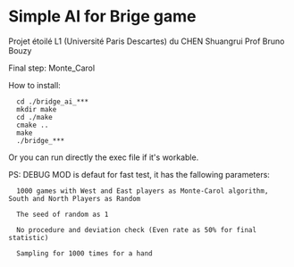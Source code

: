 # Simple AI for Brige game
Projet étoilé L1 (Université Paris Descartes) du CHEN Shuangrui
Prof Bruno Bouzy

Final step: Monte_Carol

How to install:

      cd ./bridge_ai_***
      mkdir make
      cd ./make
      cmake ..
      make
      ./bridge_***

Or you can run directly the exec file if it's workable.


PS: DEBUG MOD is defaut for fast test, it has the fallowing parameters:

      1000 games with West and East players as Monte-Carol algorithm, South and North Players as Random
      
      The seed of random as 1
      
      No procedure and deviation check (Even rate as 50% for final statistic)
      
      Sampling for 1000 times for a hand
